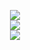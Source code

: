 <p align="center">
  <image src="https://wilardo.crd.co/assets/images/gallery05/4d3bb822.png?v=e670c4e7">
  <br>

<image src="https://media.discordapp.net/attachments/1036605748794363924/1236563124216270949/c65fb333.png?ex=663876a7&is=66372527&hm=4fc5cbd7e453ff697f3b4d1875c54d8f73e79f1f4bf26e97144553fa95e1dab8&=&format=webp&quality=lossless">
<br>
<image src="https://camo.githubusercontent.com/049e202343fd555e76ce5162ec3bc1497e622b1ebfe1b950f0c36cc595ed1408/68747470733a2f2f696d616765732d6578742d312e646973636f72646170702e6e65742f65787465726e616c2f764466754b5857786c794f4773534c69326c76714c464c39726c50657267586452326c733038714e3969302f68747470732f692e70696e696d672e636f6d2f6f726967696e616c732f64362f38612f37652f64363861376537633832333835356231353637396563663534383830666630372e6769663f77696474683d363838266865696768743d363838">

  










<!--
**deathdelivery/deathdelivery** is a ✨ _special_ ✨ repository because its `README.md` (this file) appears on your GitHub profile.

Here are some ideas to get you started:

- 🔭 I’m currently working on ...
- 🌱 I’m currently learning ...
- 👯 I’m looking to collaborate on ...
- 🤔 I’m looking for help with ...
- 💬 Ask me about ...
- 📫 How to reach me: ...
- 😄 Pronouns: ...
- ⚡ Fun fact: ...
-->
